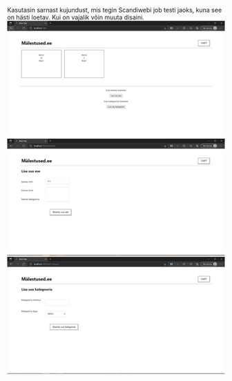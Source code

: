 Kasutasin sarnast kujundust, mis tegin Scandiwebi job testi jaoks, kuna see on hästi loetav. Kui on vajalik võin muuta disaini.
![alt text](https://github.com/mxc2/Rakenduste-programmeerimine/blob/main/Rakenduste%20Programmeerimine/MondayTunnid/frontend/img/Pic1.PNG)
![alt text](https://github.com/mxc2/Rakenduste-programmeerimine/blob/main/Rakenduste%20Programmeerimine/MondayTunnid/frontend/img/pic2.PNG)
![alt text](https://github.com/mxc2/Rakenduste-programmeerimine/blob/main/Rakenduste%20Programmeerimine/MondayTunnid/frontend/img/pic3.png)
